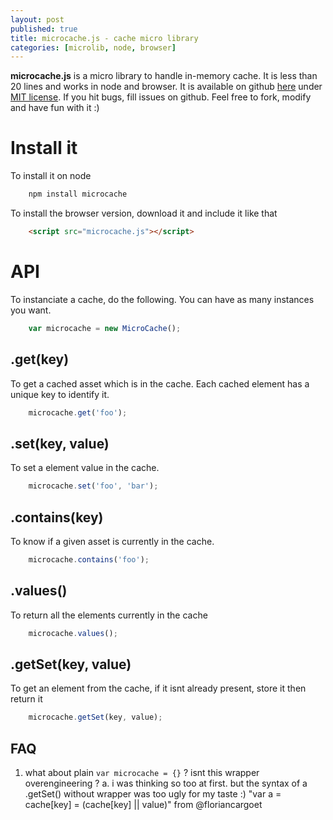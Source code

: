 ```yaml
---
layout: post
published: true
title: microcache.js - cache micro library
categories: [microlib, node, browser]
---
```


**microcache.js** is a micro library to handle in-memory cache. It is less than
20 lines and works in node and browser. 
It is available on github <a href='https://github.com/jeromeetienne/microcache.js'>here</a>
under <a href='https://github.com/jeromeetienne/microcache.js/blob/master/MIT-LICENSE.txt'>MIT license</a>.
If you hit bugs, fill issues on github. Feel free to fork, modify and have fun with it :)

# Install it

To install it on node

```bash
    npm install microcache
```

To install the browser version, download it and include it like that

```html
    <script src="microcache.js"></script>   
```

<!-- more -->

# API

To instanciate a cache, do the following. You can have as many instances you want.

```javascript
    var microcache = new MicroCache();
```

## .get(key)

To get a cached asset which is in the cache. Each cached element has a unique
key to identify it.

```javascript
    microcache.get('foo');
```

## .set(key, value)

To set a element value in the cache.

```javascript
    microcache.set('foo', 'bar');
```

## .contains(key)

To know if a given asset is currently in the cache.

```javascript
    microcache.contains('foo');
```

## .values()

To return all the elements currently in the cache

```javascript
    microcache.values();
```

## .getSet(key, value)

To get an element from the cache, if it isnt already present, store it then return it

```javascript
    microcache.getSet(key, value);
```

## FAQ

1. what about plain ```var microcache = {}``` ? isnt this wrapper overengineering ?
a. i was thinking so too at first. but the syntax of a .getSet() without wrapper was too ugly for my taste :)
   "var a = cache[key] = (cache[key] || value)" from @floriancargoet

